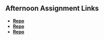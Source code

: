 ## Afternoon Assignment Links

* **[Repo](https://github.com/EwanStubblefield-Allen/Burgershack)**
* **[Repo](https://github.com/EwanStubblefield-Allen/Gregslist-Node)**
* **[Repo](https://github.com/EwanStubblefield-Allen/Da-Planets)**